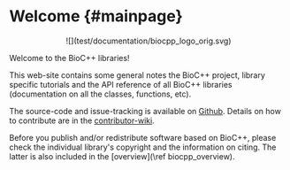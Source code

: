 # Welcome {#mainpage}

<center>
![](test/documentation/biocpp_logo_orig.svg)
</center>

Welcome to the BioC++ libraries!

This web-site contains some general notes  the BioC++ project, library specific tutorials and the API reference of
all BioC++ libraries (documentation on all the classes, functions, etc).

The source-code and issue-tracking is available on [Github](https://github.com/biocpp). Details on how to contribute
are in the [contributor-wiki](https://github.com/biocpp/biocpp/wiki).

Before you publish and/or redistribute software based on BioC++, please check the individual library's copyright
and the information on citing. The latter is also included in the [overview](\ref biocpp_overview).
